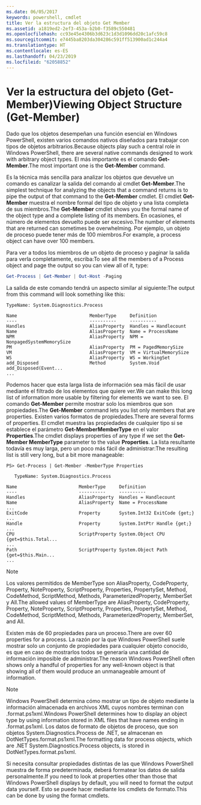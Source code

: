 ```yaml
---
ms.date: 06/05/2017
keywords: powershell, cmdlet
title: Ver la estructura del objeto Get Member
ms.assetid: a1819ed2-2ef3-453a-b2b0-f3589c550481
ms.openlocfilehash: cc93e45e4306b3d623c1d3d1096dd20c1afc59c8
ms.sourcegitcommit: e7445ba8203da304286c591ff513900ad1c244a4
ms.translationtype: HT
ms.contentlocale: es-ES
ms.lasthandoff: 04/23/2019
ms.locfileid: "62058852"
---
```

# <a name="viewing-object-structure-get-member"></a><span data-ttu-id="a2118-103">Ver la estructura del objeto (Get-Member)</span><span class="sxs-lookup"><span data-stu-id="a2118-103">Viewing Object Structure (Get-Member)</span></span>

<span data-ttu-id="a2118-104">Dado que los objetos desempeñan una función esencial en Windows PowerShell, existen varios comandos nativos diseñados para trabajar con tipos de objetos arbitrarios.</span><span class="sxs-lookup"><span data-stu-id="a2118-104">Because objects play such a central role in Windows PowerShell, there are several native commands designed to work with arbitrary object types.</span></span> <span data-ttu-id="a2118-105">El más importante es el comando **Get-Member**.</span><span class="sxs-lookup"><span data-stu-id="a2118-105">The most important one is the **Get-Member** command.</span></span>

<span data-ttu-id="a2118-106">Es la técnica más sencilla para analizar los objetos que devuelve un comando es canalizar la salida del comando al cmdlet **Get-Member**.</span><span class="sxs-lookup"><span data-stu-id="a2118-106">The simplest technique for analyzing the objects that a command returns is to pipe the output of that command to the **Get-Member** cmdlet.</span></span> <span data-ttu-id="a2118-107">El cmdlet **Get-Member** muestra el nombre formal del tipo de objeto y una lista completa de sus miembros.</span><span class="sxs-lookup"><span data-stu-id="a2118-107">The **Get-Member** cmdlet shows you the formal name of the object type and a complete listing of its members.</span></span> <span data-ttu-id="a2118-108">En ocasiones, el número de elementos devuelto puede ser excesivo.</span><span class="sxs-lookup"><span data-stu-id="a2118-108">The number of elements that are returned can sometimes be overwhelming.</span></span> <span data-ttu-id="a2118-109">Por ejemplo, un objeto de proceso puede tener más de 100 miembros.</span><span class="sxs-lookup"><span data-stu-id="a2118-109">For example, a process object can have over 100 members.</span></span>

<span data-ttu-id="a2118-110">Para ver a todos los miembros de un objeto de proceso y paginar la salida para verla completamente, escriba:</span><span class="sxs-lookup"><span data-stu-id="a2118-110">To see all the members of a Process object and page the output so you can view all of it, type:</span></span>

```powershell
Get-Process | Get-Member | Out-Host -Paging
```

<span data-ttu-id="a2118-111">La salida de este comando tendrá un aspecto similar al siguiente:</span><span class="sxs-lookup"><span data-stu-id="a2118-111">The output from this command will look something like this:</span></span>

```output
TypeName: System.Diagnostics.Process

Name                           MemberType     Definition
----                           ----------     ----------
Handles                        AliasProperty  Handles = Handlecount
Name                           AliasProperty  Name = ProcessName
NPM                            AliasProperty  NPM = NonpagedSystemMemorySize
PM                             AliasProperty  PM = PagedMemorySize
VM                             AliasProperty  VM = VirtualMemorySize
WS                             AliasProperty  WS = WorkingSet
add_Disposed                   Method         System.Void add_Disposed(Event...
...
```

<span data-ttu-id="a2118-112">Podemos hacer que esta larga lista de información sea más fácil de usar mediante el filtrado de los elementos que quiere ver.</span><span class="sxs-lookup"><span data-stu-id="a2118-112">We can make this long list of information more usable by filtering for elements we want to see.</span></span> <span data-ttu-id="a2118-113">El comando **Get-Member** permite mostrar solo los miembros que son propiedades.</span><span class="sxs-lookup"><span data-stu-id="a2118-113">The **Get-Member** command lets you list only members that are properties.</span></span> <span data-ttu-id="a2118-114">Existen varios formatos de propiedades.</span><span class="sxs-lookup"><span data-stu-id="a2118-114">There are several forms of properties.</span></span> <span data-ttu-id="a2118-115">El cmdlet muestra las propiedades de cualquier tipo si se establece el parámetro **Get-MemberMemberType** en el valor **Properties**.</span><span class="sxs-lookup"><span data-stu-id="a2118-115">The cmdlet displays properties of any type if we set the **Get-Member MemberType** parameter to the value **Properties**.</span></span> <span data-ttu-id="a2118-116">La lista resultante todavía es muy larga, pero un poco más fácil de administrar:</span><span class="sxs-lookup"><span data-stu-id="a2118-116">The resulting list is still very long, but a bit more manageable:</span></span>

```
PS> Get-Process | Get-Member -MemberType Properties

   TypeName: System.Diagnostics.Process

Name                       MemberType     Definition
----                       ----------     ----------
Handles                    AliasProperty  Handles = Handlecount
Name                       AliasProperty  Name = ProcessName
...
ExitCode                   Property       System.Int32 ExitCode {get;}
...
Handle                     Property       System.IntPtr Handle {get;}
...
CPU                        ScriptProperty System.Object CPU {get=$this.Total...
...
Path                       ScriptProperty System.Object Path {get=$this.Main...
...
```

> [!NOTE]
> <span data-ttu-id="a2118-117">Los valores permitidos de MemberType son AliasProperty, CodeProperty, Property, NoteProperty, ScriptProperty, Properties, PropertySet, Method, CodeMethod, ScriptMethod, Methods, ParameterizedProperty, MemberSet y All.</span><span class="sxs-lookup"><span data-stu-id="a2118-117">The allowed values of MemberType are AliasProperty, CodeProperty, Property, NoteProperty, ScriptProperty, Properties, PropertySet, Method, CodeMethod, ScriptMethod, Methods, ParameterizedProperty, MemberSet, and All.</span></span>

<span data-ttu-id="a2118-118">Existen más de 60 propiedades para un proceso.</span><span class="sxs-lookup"><span data-stu-id="a2118-118">There are over 60 properties for a process.</span></span> <span data-ttu-id="a2118-119">La razón por la que Windows PowerShell suele mostrar solo un conjunto de propiedades para cualquier objeto conocido, es que en caso de mostrarlos todos se generaría una cantidad de información imposible de administrar.</span><span class="sxs-lookup"><span data-stu-id="a2118-119">The reason Windows PowerShell often shows only a handful of properties for any well-known object is that showing all of them would produce an unmanageable amount of information.</span></span>

> [!NOTE]
> <span data-ttu-id="a2118-120">Windows PowerShell determina cómo mostrar un tipo de objeto mediante la información almacenada en archivos XML cuyos nombres terminan con .format.ps1xml.</span><span class="sxs-lookup"><span data-stu-id="a2118-120">Windows PowerShell determines how to display an object type by using information stored in XML files that have names ending in .format.ps1xml.</span></span> <span data-ttu-id="a2118-121">Los datos de formato de objetos de proceso, que son objetos System.Diagnostics.Process de .NET, se almacenan en DotNetTypes.format.ps1xml.</span><span class="sxs-lookup"><span data-stu-id="a2118-121">The formatting data for process objects, which are .NET System.Diagnostics.Process objects, is stored in DotNetTypes.format.ps1xml.</span></span>

<span data-ttu-id="a2118-122">Si necesita consultar propiedades distintas de las que Windows PowerShell muestra de forma predeterminada, deberá formatear los datos de salida personalmente.</span><span class="sxs-lookup"><span data-stu-id="a2118-122">If you need to look at properties other than those that Windows PowerShell displays by default, you will need to format the output data yourself.</span></span> <span data-ttu-id="a2118-123">Esto se puede hacer mediante los cmdlets de formato.</span><span class="sxs-lookup"><span data-stu-id="a2118-123">This can be done by using the format cmdlets.</span></span>